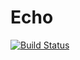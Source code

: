 # Echo

[![Build Status](https://travis-ci.org/pstickne/Echo.svg?branch=master)](https://travis-ci.org/pstickne/Echo)